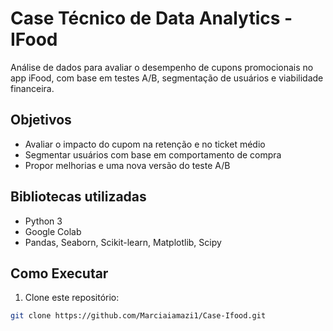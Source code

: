 # Case Técnico de Data Analytics - IFood

Análise de dados para avaliar o desempenho de cupons promocionais no app iFood, com base em testes A/B, segmentação de usuários e viabilidade financeira.


##  Objetivos
- Avaliar o impacto do cupom na retenção e no ticket médio
- Segmentar usuários com base em comportamento de compra
- Propor melhorias e uma nova versão do teste A/B

##  Bibliotecas utilizadas
- Python 3
- Google Colab
- Pandas, Seaborn, Scikit-learn, Matplotlib, Scipy

##  Como Executar
1. Clone este repositório:
```bash
git clone https://github.com/Marciaiamazi1/Case-Ifood.git




